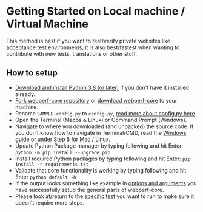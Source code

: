 # Getting Started on Local machine / Virtual Machine

This method is best if you want to test/verify private websites like acceptance test environments,
it is also best/fastest when wanting to contribute with new tests, translations or other stuff.

## How to setup
- [Download and install Python 3.8 (or later)](https://www.python.org/downloads/) if you don't have it installed already.
- [Fork webperf-core repository](https://github.com/Webperf-se/webperf_core/fork?fragment=1) or [download webperf-core](https://github.com/Webperf-se/webperf_core/archive/refs/heads/main.zip) to your machine.
- Rename `SAMPLE-config.py` to `config.py`, [read more about config.py here](getting-started.md#why-configpy-and-what-does-it-do)
- Open the Terminal (Macos & Linux) or Command Prompt (Windows).
- Navigate to where you downloaded (and unpacked) the source code. If you don’t know how to navigate in Terminal/CMD, read the [Windows guide](https://www.digitalcitizen.life/command-prompt-how-use-basic-commands) or [under Step 5 for Mac / Linux](https://computers.tutsplus.com/tutorials/navigating-the-terminal-a-gentle-introduction--mac-3855).
- Update Python Package manager by typing following and hit Enter: `python -m pip install --upgrade pip`
- Install required Python packages by typing following and hit Enter: `pip install -r requirements.txt`
- Validate that core functionality is working by typing following and hit Enter `python default -h`
- If the output looks something like example in [options and arguments](getting-started.md#options-and-arguments) you have successfully setup the general parts of webperf-core.
- Please look at/return to the [specific test](tests/README.md) you want to run to make sure it doesn't require more steps.


